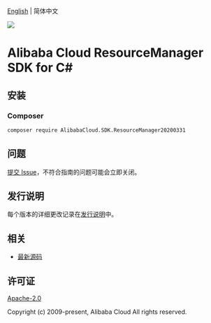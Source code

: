 [English](README.md) | 简体中文

![](https://aliyunsdk-pages.alicdn.com/icons/AlibabaCloud.svg)

# Alibaba Cloud ResourceManager SDK for C#

## 安装

### Composer

```bash
composer require AlibabaCloud.SDK.ResourceManager20200331
```

## 问题

[提交 Issue](https://github.com/aliyun/alibabacloud-csharp-sdk/issues/new)，不符合指南的问题可能会立即关闭。

## 发行说明

每个版本的详细更改记录在[发行说明](./ChangeLog.md)中。

## 相关

* [最新源码](https://github.com/aliyun/alibabacloud-csharp-sdk/)

## 许可证

[Apache-2.0](http://www.apache.org/licenses/LICENSE-2.0)

Copyright (c) 2009-present, Alibaba Cloud All rights reserved.
